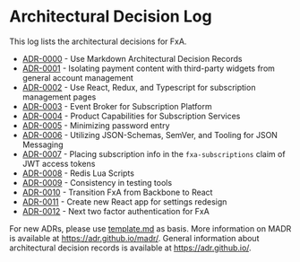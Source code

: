 # Architectural Decision Log

This log lists the architectural decisions for FxA.

<!-- adrlog -- Regenerate the content by using "npx adr-log -i" from a shell in this directory. -->

- [ADR-0000](../adr0000-use-markdown-architectural-decision-records.md) - Use Markdown Architectural Decision Records
- [ADR-0001](../adr0001-isolating-payment-content-with-third-party-widgets-from-general-account-management.md) - Isolating payment content with third-party widgets from general account management
- [ADR-0002](../adr0002-use-react-redux-and-typescript-for-subscription-management-pages.md) - Use React, Redux, and Typescript for subscription management pages
- [ADR-0003](../adr0003-event-broker-for-subscription-platform.md) - Event Broker for Subscription Platform
- [ADR-0004](../adr0004-product-capabilities-for-subscription-services.md) - Product Capabilities for Subscription Services
- [ADR-0005](../adr0005-minimize-password-entry.md) - Minimizing password entry
- [ADR-0006](../adr0006-json-schemas-for-messaging.md) - Utilizing JSON-Schemas, SemVer, and Tooling for JSON Messaging
- [ADR-0007](../adr0007-subscription-claim-jwt-access-token.md) - Placing subscription info in the `fxa-subscriptions` claim of JWT access tokens
- [ADR-0008](../adr0008-redis-lua-scripts.md) - Redis Lua Scripts
- [ADR-0009](../adr0009-testing-stacks.md) - Consistency in testing tools
- [ADR-0010](../adr0010-transition-fxa-from-backbone-to-react.md) - Transition FxA from Backbone to React
- [ADR-0011](../adr0011-create-new-react-app-for-settings-redesign.md) - Create new React app for settings redesign
- [ADR-0012](../adr0012-next-two-factor-authentication.md) - Next two factor authentication for FxA

<!-- adrlogstop -->

For new ADRs, please use [template.md](template.md) as basis.
More information on MADR is available at <https://adr.github.io/madr/>.
General information about architectural decision records is available at <https://adr.github.io/>.
